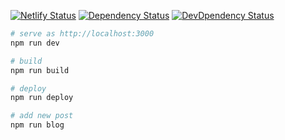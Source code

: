 [![Netlify Status](https://api.netlify.com/api/v1/badges/6d9ef494-a24b-46a2-882b-4440976ade37/deploy-status)](https://app.netlify.com/sites/hellorusk/deploys)
[![Dependency Status](https://img.shields.io/david/7ma7X/mywebsite.svg?style=flat)](https://img.shields.io/david/7ma7X/mywebsite.svg?style=flat)
[![DevDpendency Status](https://img.shields.io/david/dev/7ma7X/mywebsite.svg?style=flat)](https://img.shields.io/david/dev/7ma7X/mywebsite.svg?style=flat)

```sh
# serve as http://localhost:3000
npm run dev

# build
npm run build

# deploy
npm run deploy

# add new post
npm run blog
```